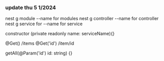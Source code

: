 ### update thu 5 1/2024
nest g module --name for modules
nest g controller --name for controller
nest g service for --name for service

constructor (private readonly name: serviceName){}

@Get() /items
@Get('id') /item/id

getAll(@Param('id') id: string) {}


